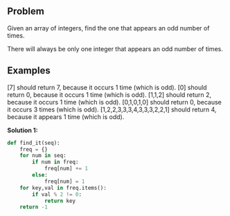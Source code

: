 ## Problem

Given an array of integers, find the one that appears an odd number of times.

There will always be only one integer that appears an odd number of times.

## Examples

[7] should return 7, because it occurs 1 time (which is odd).
[0] should return 0, because it occurs 1 time (which is odd).
[1,1,2] should return 2, because it occurs 1 time (which is odd).
[0,1,0,1,0] should return 0, because it occurs 3 times (which is odd).
[1,2,2,3,3,3,4,3,3,3,2,2,1] should return 4, because it appears 1 time (which is odd).

**Solution 1:**

```python
def find_it(seq):
    freq = {}
    for num in seq:
        if num in freq:
            freq[num] += 1
        else:
            freq[num] = 1
    for key,val in freq.items():
        if val % 2 != 0:
            return key
    return -1
```
